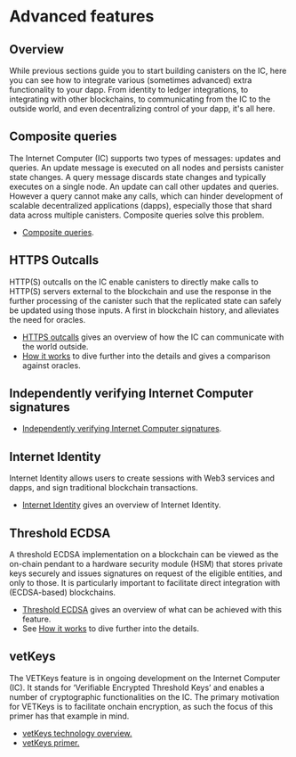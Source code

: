 # Advanced features

## Overview

While previous sections guide you to start building canisters on the IC, here you can see how to integrate various (sometimes advanced) extra functionality to your dapp. From identity to ledger integrations, to integrating with other blockchains, to communicating from the IC to the outside world, and even decentralizing control of your dapp, it's all here.

## Composite queries

The Internet Computer (IC) supports two types of messages: updates and queries. An update message is executed on all nodes and persists canister state changes. A query message discards state changes and typically executes on a single node. An update can call other updates and queries. However a query cannot make any calls, which can hinder development of scalable decentralized applications (dapps), especially those that shard data across multiple canisters. Composite queries solve this problem. 

* [Composite queries](https://internetcomputer.org/docs/current/developer-docs/integrations/composite-query/).

## HTTPS Outcalls
HTTP(S) outcalls on the IC enable canisters to directly make calls to HTTP(S) servers external to the blockchain and use the response in the further processing of the canister such that the replicated state can safely be updated using those inputs. A first in blockchain history, and alleviates the need for oracles.

* [HTTPS outcalls](./https-outcalls/index.md) gives an overview of how the IC can communicate with the world outside.
* [How it works](./https-outcalls/https-outcalls-how-it-works.md) to dive further into the details and gives a comparison against oracles.

## Independently verifying Internet Computer signatures

* [Independently verifying Internet Computer signatures](https://internetcomputer.org/docs/current/developer-docs/integrations/independently-verifying-ic-signatures).

## Internet Identity
Internet Identity allows users to create sessions with Web3 services and dapps, and sign traditional blockchain transactions.
* [Internet Identity](./internet-identity/overview.md) gives an overview of Internet Identity.

## Threshold ECDSA
A threshold ECDSA implementation on a blockchain can be viewed as the on-chain pendant to a hardware security module (HSM) that stores private keys securely and issues signatures on request of the eligible entities, and only to those. It is particularly important to facilitate direct integration with (ECDSA-based) blockchains.

* [Threshold ECDSA](./t-ecdsa/index.md) gives an overview of what can be achieved with this feature.
* See [How it works](./t-ecdsa/t-ecdsa-how-it-works.md) to dive further into the details.

## vetKeys

The VETKeys feature is in ongoing development on the Internet Computer (IC). It stands for ‘Verifiable Encrypted Threshold Keys’ and enables a number of cryptographic functionalities on the IC. The primary motivation for VETKeys is to facilitate onchain encryption, as such the focus of this primer has that example in mind.

* [vetKeys technology overview.](https://internetcomputer.org/docs/current/developer-docs/integrations/vetkeys/technology-overview)
* [vetKeys primer.](https://internetcomputer.org/blog/features/vetkey-primer)



